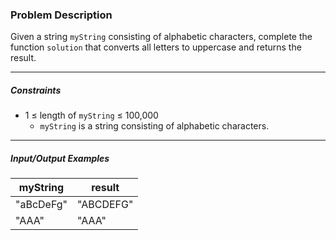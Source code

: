 ### Problem Description

<p>Given a string <code>myString</code> consisting of alphabetic characters, complete the function <code>solution</code> that converts all letters to uppercase and returns the result.</p>

<hr>

<h5>Constraints</h5>

<ul>
<li>1 ≤ length of <code>myString</code> ≤ 100,000

<ul>
<li><code>myString</code> is a string consisting of alphabetic characters.</li>
</ul></li>
</ul>

<hr>

<h5>Input/Output Examples</h5>
<table class="table">
        <thead><tr>
<th>myString</th>
<th>result</th>
</tr>
</thead>
        <tbody><tr>
<td>"aBcDeFg"</td>
<td>"ABCDEFG"</td>
</tr>
<tr>
<td>"AAA"</td>
<td>"AAA"</td>
</tr>
</tbody>
      </table>